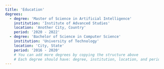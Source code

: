 ```yaml
---
title: 'Education'
degrees:
  - degree: 'Master of Science in Artificial Intelligence'
    institution: 'Institute of Advanced Studies'
    location: 'Another City, Country'
    period: '2020 - 2022'
  - degree: 'Bachelor of Science in Computer Science'
    institution: 'University of Technology'
    location: 'City, State'
    period: '2016 - 2020'
    # You can add more degrees by copying the structure above
    # Each degree should have: degree, institution, location, and period fields
---
```

<!-- Due to the YAML format, please use two apostrophes '' instead of one, it breaks the component -->